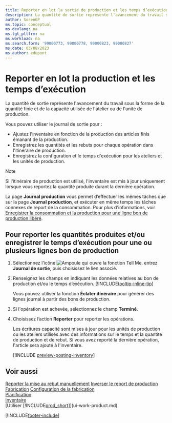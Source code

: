 ```yaml
---
title: Reporter en lot la sortie de production et les temps d’exécution
description: La quantité de sortie représente l'avancement du travail sous la forme de la quantité finie et de la capacité utilisée de l'atelier ou de l'unité de production.
author: SorenGP
ms.topic: conceptual
ms.devlang: na
ms.tgt_pltfrm: na
ms.workload: na
ms.search.form: '99000773, 99000778, 99000823, 99000827'
ms.date: 03/08/2023
ms.author: edupont
---
```

# <a name="batch-post-output-and-run-times"></a><a name="batch-post-output-and-run-times"></a>Reporter en lot la production et les temps d’exécution

La quantité de sortie représente l'avancement du travail sous la forme de la quantité finie et de la capacité utilisée de l'atelier ou de l'unité de production.

Vous pouvez utiliser le journal de sortie pour :

* Ajustez l'inventaire en fonction de la production des articles finis émanant de la production.
* Enregistrez les quantités et les rebuts pour chaque opération dans l'itinéraire de production.
* Enregistrez la configuration et le temps d'exécution pour les ateliers et les unités de production.

> [!NOTE]
> Si l'itinéraire de production est utilisé, l'inventaire est mis à jour uniquement lorsque vous reportez la quantité produite durant la dernière opération.

La page **Journal production** vous permet d’effectuer les mêmes tâches que sur la page **Journal production**, et exécuter en même temps les tâches connexes de report de la consommation. Pour plus d'informations, voir [Enregistrer la consommation et la production pour une ligne bon de production libéré](production-how-to-register-consumption-and-output.md).

## <a name="to-post-output-quantities-andor-register-run-times-for-one-or-more-production-order-lines"></a><a name="to-post-output-quantities-andor-register-run-times-for-one-or-more-production-order-lines"></a>Pour reporter les quantités produites et/ou enregistrer le temps d’exécution pour une ou plusieurs lignes bon de production

1. Sélectionnez l’icône ![Ampoule qui ouvre la fonction Tell Me.](media/ui-search/search_small.png "Dites-moi ce que vous voulez faire") entrez **Journal de sortie**, puis choisissez le lien associé.  
2. Renseignez les champs en indiquant les données relatives au bon de production et/ou le temps d’exécution. [!INCLUDE[tooltip-inline-tip](includes/tooltip-inline-tip_md.md)]
  
    Vous pouvez utiliser la fonction **Éclater itinéraire** pour générer des lignes journal à partir des bons de production.
  
3. Si l'opération est achevée, sélectionnez le champ **Terminé**.  
4. Choisissez l’action **Reporter** pour reporter les opérations.

    Les écritures capacité sont mises à jour pour les unités de production ou les ateliers utilisés avec des informations sur le temps et la quantité de production et de rebut. Si vous avez reporté la dernière opération, l'article sera ajouté à l'inventaire.

    [!INCLUDE [preview-posting-inventory](includes/preview-posting-inventory.md)]

## <a name="see-also"></a><a name="see-also"></a>Voir aussi

[Reporter la mise au rebut manuellement](production-how-to-post-scrap.md)
[Inverser le report de production](production-how-to-reverse-output-posting.md)
[Fabrication](production-manage-manufacturing.md)
[Configuration de la fabrication](production-configure-production-processes.md)  
[Planification](production-planning.md)  
[Inventaire](inventory-manage-inventory.md)  
[Utiliser [!INCLUDE[prod_short](includes/prod_short.md)]](ui-work-product.md)


[!INCLUDE[footer-include](includes/footer-banner.md)]

